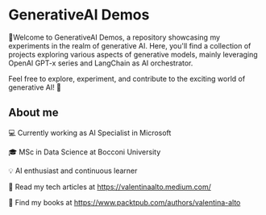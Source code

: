 
# GenerativeAI Demos

🧠Welcome to GenerativeAI Demos, a repository showcasing my experiments in the realm of generative AI. Here, you'll find a collection of projects exploring various aspects of generative models, mainly leveraging OpenAI GPT-x series and LangChain as AI orchestrator.


Feel free to explore, experiment, and contribute to the exciting world of generative AI! 🚀

## About me
💻 Currently working as AI Specialist in Microsoft

🎓 MSc in Data Science at Bocconi University

💡 AI enthusiast and continuous learner

📰 Read my tech articles at https://valentinaalto.medium.com/

📖 Find my books at https://www.packtpub.com/authors/valentina-alto

